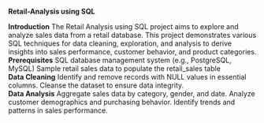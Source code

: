 <b>Retail-Analysis using SQL</b>
<p>
<b>Introduction</b>
The Retail Analysis using SQL project aims to explore and analyze sales data from a retail database. This project demonstrates various SQL techniques for data cleaning, exploration, and analysis to derive insights into sales performance, customer behavior, and product categories.
<br>
<b>Prerequisites</b>
SQL database management system (e.g., PostgreSQL, MySQL)
Sample retail sales data to populate the retail_sales table<br>
<b>Data Cleaning</b>
Identify and remove records with NULL values in essential columns.
Cleanse the dataset to ensure data integrity.<br>
<b>Data Analysis</b>
Aggregate sales data by category, gender, and date.
Analyze customer demographics and purchasing behavior.
Identify trends and patterns in sales performance.
